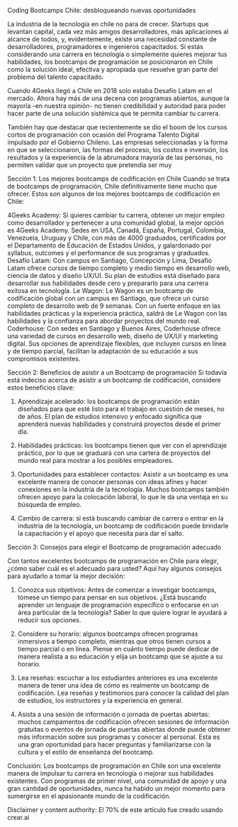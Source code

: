Coding Bootcamps Chile: desbloqueando nuevas oportunidades 

La industria de la tecnología en chile no para de crecer. Startups que levantan capital, cada vez más amigos desarrolladores, más aplicaciones al alcance de todos, y, evidentemente, existe una necesidad constante de desarrolladores, programadores e ingenieros capacitados. 
Si estás considerando una carrera en tecnología o simplemente quieres mejorar tus habilidades, los bootcamps de programación se posicionaron en Chile como la solución ideal, efectiva y apropiada que resuelve gran parte del problema del talento capacitado. 

Cuando 4Geeks llegó a Chile en 2018 solo estaba Desafío Latam en el mercado. Ahora hay más de una decena con programas abiertos, aunque la mayoría -en nuestra opinión- no tienen credibilidad y autoridad para poder hacer parte de una solución sistémica que te permita cambiar tu carrera. 

También hay que destacar que recientemente se dio el boom de los cursos cortos de programación con ocasión del Programa Talento Digital impulsado por el Gobierno Chileno. Las empresas seleccionadas y la forma en que se seleccionaron, las formas del proceso, los costos e inversión, los resultados y la experiencia de la abrumadora mayoría de las personas, no permiten validar que un proyecto que pretendía ser muy  

Sección 1: Los mejores bootcamps de codificación en Chile
Cuando se trata de bootcamps de programación, Chile definitivamente tiene mucho que ofrecer. Estos son algunos de los mejores bootcamps de codificación en Chile:

4Geeks Academy: Si quieres cambiar tu carrera, obtener un mejor empleo como desarrollador y pertenecer a una comunidad global, la mejor opción es 4Geeks Academy. Sedes en USA, Canadá, España, Portugal, Colombia, Venezuela, Uruguay y Chile, con más de 4000 graduados, certificados por el Departamento de Educación de Estados Unidos, y galardonado por syllabus, outcomes y el performance de sus programas y graduados. 
Desafío Latam: Con campus en Santiago, Concepción y Lima, Desafío Latam ofrece cursos de tiempo completo y medio tiempo en desarrollo web, ciencia de datos y diseño UX/UI. Su plan de estudios está diseñado para desarrollar sus habilidades desde cero y prepararlo para una carrera exitosa en tecnología.
Le Wagon: Le Wagon es un bootcamp de codificación global con un campus en Santiago, que ofrece un curso completo de desarrollo web de 9 semanas. Con un fuerte enfoque en las habilidades prácticas y la experiencia práctica, saldrá de Le Wagon con las habilidades y la confianza para abordar proyectos del mundo real.
Coderhouse: Con sedes en Santiago y Buenos Aires, Coderhouse ofrece una variedad de cursos en desarrollo web, diseño de UX/UI y marketing digital. Sus opciones de aprendizaje flexibles, que incluyen cursos en línea y de tiempo parcial, facilitan la adaptación de su educación a sus compromisos existentes.

Sección 2: Beneficios de asistir a un Bootcamp de programación
Si todavía está indeciso acerca de asistir a un bootcamp de codificación, considere estos beneficios clave:

1. Aprendizaje acelerado: los bootcamps de programación están diseñados para que esté listo para el trabajo en cuestión de meses, no de años. El plan de estudios intensivo y enfocado significa que aprenderá nuevas habilidades y construirá proyectos desde el primer día.

2. Habilidades prácticas: los bootcamps tienen que ver con el aprendizaje práctico, por lo que se graduará con una cartera de proyectos del mundo real para mostrar a los posibles empleadores.

3. Oportunidades para establecer contactos: Asistir a un bootcamp es una excelente manera de conocer personas con ideas afines y hacer conexiones en la industria de la tecnología. Muchos bootcamps también ofrecen apoyo para la colocación laboral, lo que le da una ventaja en su búsqueda de empleo.

4. Cambio de carrera: si está buscando cambiar de carrera o entrar en la industria de la tecnología, un bootcamp de codificación puede brindarle la capacitación y el apoyo que necesita para dar el salto.

Sección 3: Consejos para elegir el Bootcamp de programación adecuado

Con tantos excelentes bootcamps de programación en Chile para elegir, ¿cómo saber cuál es el adecuado para usted? Aquí hay algunos consejos para ayudarlo a tomar la mejor decisión:

1. Conozca sus objetivos: Antes de comenzar a investigar bootcamps, tómese un tiempo para pensar en sus objetivos. ¿Está buscando aprender un lenguaje de programación específico o enfocarse en un área particular de la tecnología? Saber lo que quiere lograr le ayudará a reducir sus opciones.

2. Considere su horario: algunos bootcamps ofrecen programas inmersivos a tiempo completo, mientras que otros tienen cursos a tiempo parcial o en línea. Piense en cuánto tiempo puede dedicar de manera realista a su educación y elija un bootcamp que se ajuste a su horario.

3. Lea reseñas: escuchar a los estudiantes anteriores es una excelente manera de tener una idea de cómo es realmente un bootcamp de codificación. Lea reseñas y testimonios para conocer la calidad del plan de estudios, los instructores y la experiencia en general.

4. Asista a una sesión de información o jornada de puertas abiertas: muchos campamentos de codificación ofrecen sesiones de información gratuitas o eventos de jornada de puertas abiertas donde puede obtener más información sobre sus programas y conocer al personal. Esta es una gran oportunidad para hacer preguntas y familiarizarse con la cultura y el estilo de enseñanza del bootcamp.

Conclusión:
Los bootcamps de programación en Chile son una excelente manera de impulsar tu carrera en tecnología o mejorar sus habilidades existentes. Con programas de primer nivel, una comunidad de apoyo y una gran cantidad de oportunidades, nunca ha habido un mejor momento para sumergirse en el apasionante mundo de la codificación. 

Disclaimer y content authority: El 70% de este artículo fue creado usando crear.ai
